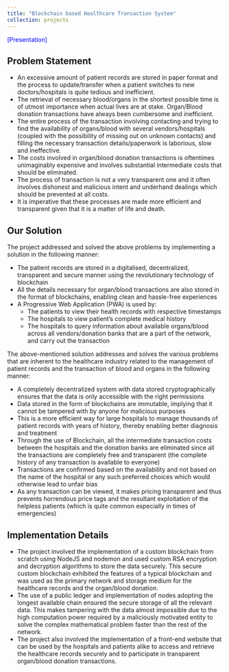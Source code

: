 ```yaml
---
title: "Blockchain based Healthcare Transaction System"
collection: projects
---
```


<style>
  a 
  {
    color: blue;
    text-decoration: none;
  }
</style>

<a style="text-decoration: none;" href="/files/Healthcare_Blockchain_Project_Presentation.pdf">[Presentation]</a>

## Problem Statement

 * An excessive amount of patient records are stored in paper format and the process to update/transfer when a patient switches to new doctors/hospitals is quite tedious and inefficient.
 * The retrieval of necessary blood/organs in the shortest possible time is of utmost importance when actual lives are at stake. Organ/Blood donation transactions have always been cumbersome and inefficient.
 * The entire process of the transaction involving contacting and trying to find the availability of organs/blood with several vendors/hospitals (coupled with the possibility of missing out on unknown contacts) and filling the necessary transaction details/paperwork is laborious, slow and ineffective.
 * The costs involved in organ/blood donation transactions is oftentimes unimaginably expensive and involves substantial intermediate costs that should be eliminated.
 * The process of transaction is not a very transparent one and it often involves dishonest and malicious intent and underhand dealings which should be prevented at all costs.
 * It is imperative that these processes are made more efficient and transparent given that it is a matter of life and death.

## Our Solution

The project addressed and solved the above problems by implementing a solution in the following manner:
 * The patient records are stored in a digitalised, decentralized, transparent and secure manner using the revolutionary technology of blockchain
 * All the details necessary for organ/blood transactions are also stored in the format of blockchains, enabling clean and hassle-free experiences
 * A Progressive Web Application (PWA) is used by:
    * The patients to view their health records with respective timestamps
    * The hospitals to view patient’s complete medical history
    * The hospitals to query information about available organs/blood across all vendors/donation banks that are a part of the network, and carry out the transaction
 
The above-mentioned solution addresses and solves the various problems that are inherent to the healthcare industry related to the management of patient records and the transaction of blood and organs in the following manner:
 * A completely decentralized system with data stored cryptographically ensures that the data is only accessible with the right permissions
 * Data stored in the form of blockchains are immutable, implying that it cannot be tampered with by anyone for malicious purposes
 * This is a more efficient way for large hospitals to manage thousands of patient records with years of history, thereby enabling better diagnosis and treatment
 * Through the use of Blockchain, all the intermediate transaction costs between the hospitals and the donation banks are eliminated since all the transactions are completely free and transparent (the complete history of any transaction is available to everyone)
 * Transactions are confirmed based on the availability and not based on the name of the hospital or any such preferred choices which would otherwise lead to unfair bias
 * As any transaction can be viewed, it makes pricing transparent and thus prevents horrendous price tags and the resultant exploitation of the helpless patients (which is quite common especially in times of emergencies)

## Implementation Details

 * The project involved the implementation of a custom blockchain from scratch using NodeJS and nodemon and used custom RSA encryption and decryption algorithms to store the data securely. This secure custom blockchain exhibited the features of a typical blockchain and was used as the primary network and storage medium for the healthcare records and the organ/blood donation.
 * The use of a public ledger and implementation of nodes adopting the longest available chain ensured the secure storage of all the relevant data. This makes tampering with the data almost impossible due to the high computation power required by a maliciously motivated entity to solve the complex mathematical problem faster than the rest of the network.
 * The project also involved the implementation of a front-end website that can be used by the hospitals and patients alike to access and retrieve the healthcare records securely and to participate in transparent organ/blood donation transactions.
